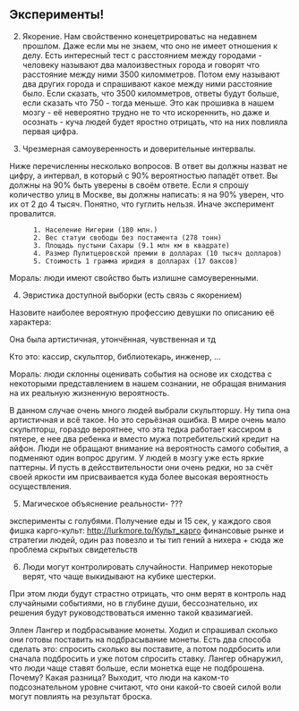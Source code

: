 ## Эксперименты!


2. Якорение. Нам свойственно конецетрироватьс на недавнем прошлом.  Даже если мы не знаем, что оно не имеет отношения к делу.  Есть интересный тест с расстоянием между городами - человеку называют два малоизвестных города и говорят что расстояние между ними 3500 киломметров. Потом ему называют два других города и спрашивают какое между ними расстояние было. Если сказать, что 3500 киломметров, ответы будут больше, если сказать что 750 - тогда меньше. Это как прошивка в нашем мозгу - её невероятно трудно не то что искореннить, но даже и осознать - куча людей будет яростно отрицать, что на них повлияла первая цифра.

3. Чрезмерная самоуверенность и доверительные интервалы.  

Ниже перечисленны несколько вопросов. В ответ вы должны назват не цифру, а интервал, в который с 90% вероятностью пападёт ответ. Вы должны на 90% быть уверены в своём ответе. Если я спрошу количество улиц в Москве, вы должны написать: я на 90% уверен, что их от 2 до 4 тысяч. Понятно, что гуглить нельзя. Иначе эксперимент провалится.

          1. Население Нигерии (180 млн.)
          2. Вес статуи свободы без постамента (278 тонн)
          3. Площадь пустыни Сахары (9.1 млн км в квадрате)
          4. Размер Пулитцеровской премии в долларах (10 тысяч долларов)
          5. Стоимость 1 грамма иридия в долларах (17 баксов)

Мораль: люди имеют свойство быть излишне самоуверенными.


4. Эвристика доступной выборки (есть связь с якорением)

Назовите наиболее вероятную профессию девушки по описанию её характера:

Она была артистичная, утончённая, чувственная и тд

Кто это: кассир, скульптор, библиотекарь, инженер, ...

Мораль: люди склонны оценивать события на основе их сходства с некоторыми представлением в нашем сознании, не обращая внимания на их реальную жизненную вероятность.

В данном случае очень много людей выбрали скульпторшу. Ну типа она артистичная и всё такое. Но это серьёзная ошибка. В мире очень мало скульпторш, гораздо вероятнее, что эта тедка работает кассиром в пятере, e нее два ребенка и вместо мужа потребительский кредит на айфон. Люди не обращают внимание на вероятность самого события, а подменяют один вопрос другим. У людей в мозгу уже есть яркие паттерны. И пусть в дейсствительности они очень редки, но за счёт своей яркости им присваивается куда более высокая вероятность осуществления.


5. Магическое объяснение реальности- ???

эксперименты с голубями. Получение еды и 15 сек, у каждого своя фишка
карго-культ: http://lurkmore.to/Культ_карго
финансовые рынке и стратегии людей, один раз повезло и ты тип гений а нихера + сюда же проблема скрытых свидетельств

6. Люди могут контролировать случайности. Например некоторые верят, что чаще выкидывают на кубике шестерки.

При этом люди будут страстно отрицать, что онм верят в контроль над случайными событиями, но в глубине души, бессознательно, их решения будут руководствоваться именно такой квазимагией.

Эллен Лангер и подбрасывание монеты. Ходил и спрашивал сколько они готовы поставить на подбрасывание монеты. Есть два способа сделать это: спросить сколько вы поставите, а потом подрбосить или сначала подбросить и уже потом спросить ставку.  Лангер обнаружил, что люди чаще ставят больше, если монетка еще не подброшена. Почему? Какая разница? Выходит, что люди на каком-то подсознательном уровне считают, что они какой-то своей силой воли могут повлиять на результат броска.
